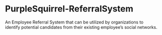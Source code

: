 # PurpleSquirrel-ReferralSystem
An Employee Referral System that can be utilized by organizations to identify potential candidates from their existing employee’s social networks.
